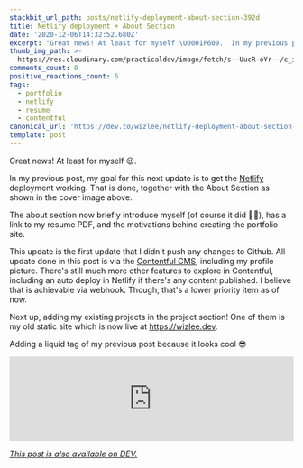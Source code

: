 ```yaml
---
stackbit_url_path: posts/netlify-deployment-about-section-392d
title: Netlify deployment + About Section
date: '2020-12-06T14:32:52.680Z'
excerpt: "Great news! At least for myself \U0001F609.  In my previous post, my goal for this next update is to get the N..."
thumb_img_path: >-
  https://res.cloudinary.com/practicaldev/image/fetch/s--UucR-oYr--/c_imagga_scale,f_auto,fl_progressive,h_420,q_auto,w_1000/https://dev-to-uploads.s3.amazonaws.com/i/d7h580a8ixni8jclsqp8.png
comments_count: 0
positive_reactions_count: 6
tags:
  - portfolio
  - netlify
  - resume
  - contentful
canonical_url: 'https://dev.to/wizlee/netlify-deployment-about-section-392d'
template: post
---
```

Great news! At least for myself 😉.

In my previous post, my goal for this next update is to get the [Netlify](https://www.netlify.com/) deployment working. That is done, together with the About Section as shown in the cover image above.

The about section now briefly introduce myself (of course it did 🤷‍♂️), has a link to my resume PDF, and the motivations behind creating the portfolio site.

This update is the first update that I didn't push any changes to Github. All update done in this post is via the [Contentful CMS](https://www.contentful.com/), including my profile picture. There's still much more other features to explore in Contentful, including an auto deploy in Netlify if there's any content published. I believe that is achievable via webhook. Though, that's a lower priority item as of now. 

Next up, adding my existing projects in the project section! One of them is my old static site which is now live at https://wizlee.dev. 

Adding a liquid tag of my previous post because it looks cool 😎

<iframe class="liquidTag" src="https://dev.to/embed/link?args=https%3A%2F%2Fdev.to%2Fwizlee%2Fcreating-portfolio-site-2-5ang" style="border: 0; width: 100%;"></iframe>


*[This post is also available on DEV.](https://dev.to/wizlee/netlify-deployment-about-section-392d)*


<script>
const parent = document.getElementsByTagName('head')[0];
const script = document.createElement('script');
script.type = 'text/javascript';
script.src = 'https://cdnjs.cloudflare.com/ajax/libs/iframe-resizer/4.1.1/iframeResizer.min.js';
script.charset = 'utf-8';
script.onload = function() {
    window.iFrameResize({}, '.liquidTag');
};
parent.appendChild(script);
</script>    
